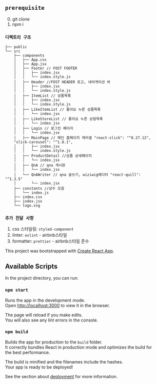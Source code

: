 ## `prerequisite`

0. git clone
1. npm i

### `디렉토리 구조`

```
├── public
└── src
    ├── components
    │   ├── App.css
    │   ├── App.jsx
    │   ├── Footer // FOST FOOTER
    │   │   ├── index.jsx
    │   │   └── index.style.js
    │   ├── Header //FOST HEADER 로고, 네비게이션 바
    │   │   ├── index.jsx
    │   │   └── index.style.js
    │   ├── ItemList // 상품목록
    │   │   ├── index.jsx
    │   │   └── index.style.js
    │   ├── LikeItemList // 좋아요 누른 상품목록
    │   │   └── index.jsx
    │   ├── LikeStoreList // 좋아요 누른 상점목록
    │   │   └── index.jsx
    │   ├── Login // 로그인 페이지
    │   │   └── index.jsx
    │   ├── MainPage // 메인 홈페이지 캐러셀 "react-slick": "^0.27.12",
    "slick-carousel": "^1.8.1",
    │   │   ├── index.jsx
    │   │   └── index.style.js
    │   ├── ProductDetail //상품 상세페이지
    │   │   └── index.jsx
    │   ├── QnA // qna 게시판
    │   │   └── index.jsx
    │   └── QnAWriter // qna 글쓰기, wiziwig에디터 "react-quill": "^1.3.5"
    │       └── index.jsx
    ├── constants //상수 모음
    │   └── index.js
    ├── index.css
    ├── index.jsx
    └── logo.svg
```

### `추가 전달 사항`

1. css 스타일링: `styled-component`
2. linter: `eslint` - airbnb스타일
3. formatter: `prettier` - airbnb스타일 준수

This project was bootstrapped with [Create React App](https://github.com/facebook/create-react-app).

## Available Scripts

In the project directory, you can run:

### `npm start`

Runs the app in the development mode.<br />
Open [http://localhost:3000](http://localhost:3000) to view it in the browser.

The page will reload if you make edits.<br />
You will also see any lint errors in the console.

### `npm build`

Builds the app for production to the `build` folder.<br />
It correctly bundles React in production mode and optimizes the build for the best performance.

The build is minified and the filenames include the hashes.<br />
Your app is ready to be deployed!

See the section about [deployment](https://facebook.github.io/create-react-app/docs/deployment) for more information.

